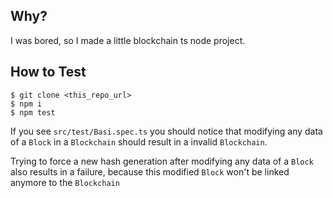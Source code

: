 ## Why?
I was bored, so I made a little blockchain ts node project.

## How to Test
```shell
$ git clone <this_repo_url>
$ npm i
$ npm test
```

If you see `src/test/Basi.spec.ts` you should notice that modifying any data of a `Block` in a `Blockchain` should result in a invalid `Blockchain`.

Trying to force a new hash generation after modifying any data of a `Block` also results in a failure, because this modified `Block` won't be linked anymore to the `Blockchain`
